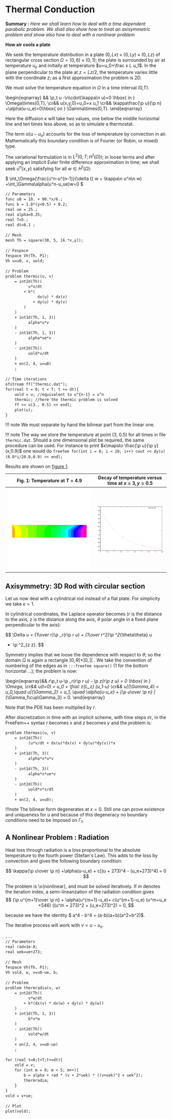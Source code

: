 # Thermal Conduction

**Summary :** _Here we shall learn how to deal with a time dependent parabolic problem. We shall also show how to treat an axisymmetric problem and show also how to deal with a nonlinear problem_

**How air cools a plate**

We seek the temperature distribution in a plate $(0,Lx)\times(0,Ly)\times(0,Lz)$ of rectangular cross section $\Omega=(0,6)\times(0,1)$; the plate is surrounded by air at temperature $u_e$ and initially at temperature $u=u_0+\frac x L u_1$. In the plane perpendicular to the plate at $z=Lz/2$, the temperature varies little with the coordinate $z$; as a first approximation the problem is 2D.

We must solve the temperature equation in $\Omega$ in a time interval (0,T).

\begin{eqnarray}
&&
\p_t u -\n\cdot(\kappa\n u)=0 \hbox{ in } \Omega\times(0,T),
\cr&&
u(x,y,0)=u_0+x u_1
\cr&&
\kappa\frac{\p u}{\p n} +\alpha(u-u_e)=0\hbox{ on } \Gamma\times(0,T).
\end{eqnarray}

Here the diffusion $\kappa$ will take two values, one below the middle horizontal line and ten times less above, so as to simulate a thermostat.

The term $\alpha(u-u_e)$ accounts for the loss of temperature by convection in air. Mathematically this boundary condition is of Fourier (or Robin, or mixed) type.

The variational formulation is in $L^2(0,T;H^1(\Omega))$; in loose terms and after applying an implicit Euler finite difference approximation in time; we shall seek $u^n(x,y)$ satisfying for all $w\in H^1(\Omega)$:

$
\int_\Omega(\frac{u^n-u^{n-1}}{\delta t} w + \kappa\n u^n\n w) +\int_\Gamma\alpha(u^n-u_ue)w=0
$

```freefem
// Parameters
func u0 = 10. + 90.*x/6.;
func k = 1.8*(y<0.5) + 0.2;
real ue = 25.;
real alpha=0.25;
real T=5.;
real dt=0.1 ;

// Mesh
mesh Th = square(30, 5, [6.*x,y]);

// Fespace
fespace Vh(Th, P1);
Vh u=u0, v, uold;

// Problem
problem thermic(u, v)
	= int2d(Th)(
		  u*v/dt
		+ k*(
			  dx(u) * dx(v)
			+ dy(u) * dy(v)
		)
	)
	+ int1d(Th, 1, 3)(
		  alpha*u*v
	)
	- int1d(Th, 1, 3)(
		  alpha*ue*v
	)
	- int2d(Th)(
		  uold*v/dt
	)
	+ on(2, 4, u=u0)
	;

// Time iterations
ofstream ff("thermic.dat");
for(real t = 0; t < T; t += dt){
	uold = u; //equivalent to u^{n-1} = u^n
	thermic; //here the thermic problem is solved
	ff << u(3., 0.5) << endl;
	plot(u);
}
```

!!! note
	We must separate by hand the bilinear part from the linear one.

!!! note
	The way we store the temperature at point (3, 0.5) for all times in file `thermic.dat`. Should a one dimensional plot be required, the same procedure can be used. For instance to print $x\mapsto \frac{\p u}{\p y}(x,0.9)$ one would do
	```freefem
	for(int i = 0; i < 20; i++) cout << dy(u)(6.0*i/20.0,0.9) << endl;
	```

Results are shown on [figure 1](#Fig1).

|<a name="Fig1">Fig. 1</a>: Temperature at $T=4.9$|Decay of temperature versus time at $x=3, y=0.5$|
|:----:|:----:|
|![Temperature](images/thermic.png)|![Temperature decay](images/thermicvst.png)|

## Axisymmetry: 3D Rod with circular section

Let us now deal with a cylindrical rod instead of a flat plate. For simplicity we take $\kappa=1$.

In cylindrical coordinates, the Laplace operator becomes ($r$ is the distance to the axis, $z$ is the distance along the axis, $\theta$ polar angle in a fixed plane perpendicular to the axis):

$$
\Delta u = {1\over r}\p _r(r\p _r u) + {1\over r^2}\p ^2_{\theta\theta} u
 + \p ^2_{z z}.
$$

Symmetry implies that we loose the dependence with respect to $\theta$; so the domain $\Omega$ is again a rectangle $]0,R[\times]0,|[$ . We take the convention of numbering of the edges as in `:::freefem square()` (1 for the bottom horizontal ...); the problem is now:

\begin{eqnarray}&&
r\p_t u-\p _r(r\p _r u) - \p _z(r\p _z u) = 0 \hbox{ in } \Omega,
\cr&&
u(t=0) = u_0 + \frac z{L_z} (u_1-u)
\cr&&
u|_{\Gamma_4} = u_0,\quad u|_{\Gamma_2} = u_1,
\quad \alpha(u-u_e) + {\p u\over \p n} |_{\Gamma_1\cup\Gamma_3} = 0.
\end{eqnarray}

Note that the PDE has been multiplied by $r$.

After discretization in time with an implicit scheme, with time steps `dt`, in the FreeFem++ syntax $r$ becomes $x$ and $z$ becomes $y$ and the problem is:

```freefem
problem thermaxi(u, v)
	= int2d(Th)(
		  (u*v/dt + dx(u)*dx(v) + dy(u)*dy(v))*x
	)
	+ int1d(Th, 3)(
		  alpha*x*u*v
	)
	- int1d(Th, 3)(
		  alpha*x*ue*v
	)
	- int2d(Th)(
		  uold*v*x/dt
	)
	+ on(2, 4, u=u0);
```

!!!note
	The bilinear form degenerates at $x=0$. Still one can prove existence and uniqueness for $u$ and because of this degeneracy no boundary conditions need to be imposed on $\Gamma_1$.

## A Nonlinear Problem : Radiation

Heat loss through radiation is a loss proportional to the absolute temperature to the fourth power (Stefan's Law). This adds to the loss by convection and gives the following boundary condition:

$$
\kappa{\p u\over \p n} +\alpha(u-u_e) + c[(u + 273)^4 - (u_e+273)^4] = 0
$$

The problem is \x{nonlinear}, and must be solved iteratively. If $m$ denotes the iteration index, a semi-linearization of the radiation condition gives
$$
{\p u^{m+1}\over \p n} + \alpha(u^{m+1}-u_e)+ c(u^{m+1}-u_e)
(u^m+u_e +546) ((u^m + 273)^2 + (u_e+273)^2) = 0,
$$

because we have the identity $ a^4 - b^4 = (a-b)(a+b)(a^2+b^2)$.

The iterative process will work with $v=u-u_e$.

```freefem
...
// Parameters
real rad=1e-8;
real uek=ue+273;

// Mesh
fespace Vh(Th, P1);
Vh vold, w, v=u0-ue, b;

// Problem
problem thermradia(v, w)
	= int2d(Th)(
		  v*w/dt
		+ k*(dx(v) * dx(w) + dy(v) * dy(w))
	)
	+ int1d(Th, 1, 3)(
		  b*v*w
	)
	- int2d(Th)(
		  vold*w/dt
	)
	+ on(2, 4, v=u0-ue)
	;

for (real t=0;t<T;t+=dt){
	vold = v;
	for (int m = 0; m < 5; m++){
		b = alpha + rad * (v + 2*uek) * ((v+uek)^2 + uek^2);
		thermradia;
	}
}
vold = v+ue;

// Plot
plot(vold);
```
